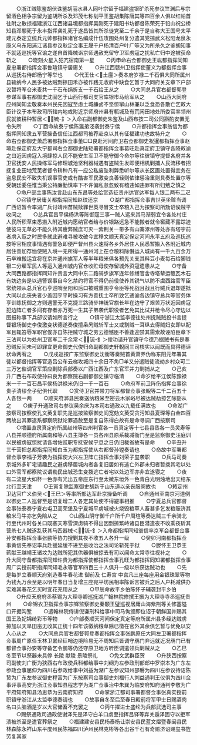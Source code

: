 <!-- { "loadSidebar": true } -->
　　○浙江贼陈鉴胡伏诛鉴胡丽水县人同叶宗留于福建盗银矿杀死参议竺渊后与宗留酒色相争宗留为鉴胡所杀及邓茂七称刬平王鉴胡集陈唐其等四百余人俱以红帕首往附之散掠福建浙江江西诸县境都指挥吴刚死于建阳书坊都督陈荣死于铅山祝公桥知县邓颙死于永丰指挥龚礼死于遂昌皆其所杀徒党至二千余于是自称大王国号太平建元泰定立统兵元帅都指挥诸官名编成什伍攻围处州复分遣其党掠武义松阳龙泉永康义乌东阳浦江诸县参议耿定佥事王晟千户杨清百户叶广等又为所杀久之鉴胡知事不就适巡抚等官谕之遂自首降械诣京师遇赦充留守卫军虏寇之扰私亡归中途被获命斩之
　　○晓刻火星入犯亢宿南第一星
　　○丙申命右佥都御史王竑都指挥同知夏忠署都指挥佥事鲁瑄镇守居庸关
　　○升江西赣州卫指挥使董义为都指挥佥事从巡抚右侍郎杨宁等举也
　　○代王仕＜土廛＞奏本府岁禄二千石俱大同所属州县输纳今人民多被达贼剽掠田禾亦被作践无收府中缺食乞暂于大同府关支章下户部议暂将军仓米麦共一千石布绢折支一千石给王从之
　　○大同总兵官右都督郭登参谋军事右都御史沈固乞于山西行都司支官库银市马给军从之
　　○山西大同府应州同知孟敬奏本州民先因寇至虑土城鹻卤不坚惊窜山林兼以乏食恐各散亡乞敕大臣计议于本布政司所辖内地或附近京师府州县有甎城及有荒闲田地处所委官率领州民就彼耕种暂居＜锍-釒＞入命右副都御史朱鉴及山西布按二司公同斟酌安置无令失所
　　○丁酉命故泰宁侯陈瀛弟泾袭封泰宁侯
　　○升都指挥佥事翁信为都指挥同知隶五军营操备信任江西都司被荐赴京以其有征福建功也故特升之
　　○命右佥都御史萧启署都指挥佥事董□□良赴河间府卫右佥都御史祝暹都指挥佥事赵瑄赴保定府及大宁都司右佥都御史陆矩署都指挥佥事葛旺赴真定府卫镇守各降敕谕之曰近因虏寇入境肆掠人民不能安生军卫不能守御今命尔等往彼镇守提督各府并各卫官抚安人民操练军马修理城池坚利器械遇有盗贼生发即便相机剿捕人民流移者招抚复业田地荒芜者督令耕种凡有一应公私废坠利弊悉听尔等从长区画处置得宜务在盗息民安不致失机误事官吏或有酷害军民激变良善轻则依律惩治重则具奏处置尔等受朝廷委任惟当秉公持廉勤慎率下不许偏私怠忽致有稽违如违罪有所归勉之慎之
　　○命户部主事陈汝言赴山东东昌等处给赏选征贵州达官达军每人银二两布二疋
　　○召镇守居庸关都指挥同知赵玟还京
　　○湖广都指挥佥事吉世英坐赃当调广西诏暂令率湖广兵讨靖州苗贼赎罪世英寻冒支士卒粮入己为按察司所劾诏俟贼平收问之
　　○总兵官昌平侯杨洪等陈御寇三事一贼人远来其马渐弱宜令各处村庄人民所积草束悉搬入附近城内愿纳官者给与价银路远急不能搬者就令窖藏不露踪迹使彼马无草必不能久待其疲弊贼庶可灭一紫荆关一带多有山寨涿州等处亦有塔宇前者虏入寇之时民多就此避难寻被攻破今宜移文顺天真定保定河间永平五府及巡抚巡按等官相度事情遇有警急即便严督州县火速将各乡外居住人民悉暂搬入各附近城内居住善加存恤使贼入境一无所得一通州河上在仓粮料除儧运入城尚有一千九百余万石卒难搬运宜将在京并通州旗军人等半年粮米俱各预先关支其料豆小麦每石给脚钱银二分雇军民人等运入通州城内官仓收贮毋使存留城外资寇遗患从之
　　○守备大同西路都指挥同知许贵言大同中东二路骑步旗军连年修缮官舍寺塔辇运甎瓦木石有妨边务是以遇警误事自今乞禁约将官不得仍前役使养其锐气以防不虞西路官军臣常统领从总兵官石亨巡哨至阳和后口被贼重围亨令臣等死战且战且行贼兵退却遂抵大同以此丧失者少盖因亨平时操习有方善抚士卒所致乞通谕各边镇守总兵等官务体亨训练抚御之方则遇警无不克捷三路骑步神铳官旗长年在边守了艰苦万状近因虏寇犯边阵亡者多间有存者亦万死一生其子弟袭代职役者乞免其比试并枪令尽心守边以图报称事下兵部议请如所言行之
　　○镇守浙江太监李德往处州抚贼贼投书言提督银场御史李俊激变状德遂奏俊擅枭呙贼斩军士又或割贼一耳纵去得贼妇女即以配军且辄笞辱军职官俊亦自陈拒贼守城之劳云德憾臣不善逢迎禁其需索故诬陷臣章下三法司以为处州卫官军二千余常＜锍-釒＞俊功请升官镇守今德乃据贼书有是奏恐贼反间未可即罪宜更命御史代俊归命副都御史轩輗同三司核实以闻既而具得德诬状命两宥之
　　○戊戌巡按广东监察御史沈衡等奏贼首黄萧养伪称东阳元年署其徒以都督指挥等官造吕公车云梯攻城四十余日不角□羊又分遣贼徒流劫乡村众可二三万乞催调官军策应剿除兵部奏以广西江西及广东官军并力剿捕从之
　　○己亥升广西右布政使孙曰良为都察院右副都御史镇守临清
　　○命岁给平江侯陈豫禄米一千一百石昌平侯杨洪禄米仍旧一千一百石
　　○命府军前卫阵伤指挥佥事徐贵子清缪全子纪俱代职
　　○赏侍卫官并带刀将军都督佥事张輗等二千二百五十人各银一两
　　○顺天府漷县民奏送纳粮米至密云木家峪尽被达贼劫掠乞除豁从之
　　○庚子升通政司右参议吴余庆为本司右通政以九载任满故也
　　○命湖广按察司按察使孔文英复职先是巡按监察御史阎宽劾文英受贪污知县夏琛等白金四百两故出其罪逮系都察院狱论罪遇赦至是复自陈得白故有是命寻调广西按察司
　　○增置直隶真定府所属赵州等四州判官各一员真定等十七县县丞各一员灵寿等八县并顺德府所属南和等八县主簿各一员各州县原系裁减衙门至是监察御史汪庭训以民被虏寇惊扰请各增佐贰职专抚安候宁息之日仍旧裁省故有是命
　　○辛丑升三千营把总都指挥同知白玉为都指挥使从右都督孙镗奏请也
　　○命故中军署都督佥事李福子芳袭为指挥使大兴左卫阵亡指挥佥事刘荣子玺袭职
　　○兵马司奏京城外多旷宅请趣民之避虏移居城内者各复旧居如有逃亡外郡未归者暂拨其宅以处口外官军都察院议谓勒民出城恐生变拨逃亡者宅以处边军亦非宜遂寝之
　　○夜有二流星大如杯一色赤有光出五帝座东行至太微东垣外一色青白光明烛地出天棓东北行至天津
　　○壬寅复除监察御史胡新于山东道以亲丧服阕故也
　　○敕定州卫达官广义伯吴＜王巳＞等率所部达军赴京操备听调
　　○自通州至南京河道例以御史二人巡督至是诏复增二人各定其处使不得避事相推
　　○宁夏总兵官都督佥事张泰奏宁夏右屯卫高荣堡及宁夏城平虏城被火烧毁粮草人畜甚多乞发粮赈济其粮米马牛亦乞免陪从之
　　○山西山阴守御千户所千户周瑄等奏达贼三千余骑北行至代州时各关口既塞天寒雪深虏骑不得出因剽掠繁峙诸县臣潜遣夜不收乘夜斫其营杀七人贼遂乱获其马匹器械＜锍-釒＞入命都指挥同知翁信率京军会都督佥事孙安都指挥佥事张鹏等协力搜剿其夜不收五人各升一级
　　○癸卯河南都指挥佥事黄信先奉诏率兵赴援延缓不进至是收治之法司论斩死于狱
　　○滕怀王卫恭王蕲献王越靖王诸坟为达贼所犯其供器俱被掠去有司以闻命太常寺往视补之
　　○升大同守备都指挥同知许贵为都指挥使都指挥佥事孔旺为都指挥同知署都指挥佥事周广实授前职指挥同知毛永等官军四百三十人俱升一级以杀获达贼功也
　　○先是每岁立春顺天府别造春牛春花进  御前及  仁寿宫  中宫凡三座每座用金银珠翠等物为钱九万余至是以明年春日当复增三座宛平坊民相率陈诉言被兵之后人户耗减供办实难其春花乞买时宜花充用从之
　　○甲辰命故平乡伯陈怀子辅袭封平乡伯
　　○升应天府府丞蔡锡为大理寺卿巡抚湖广翰林院修撰王振为大理寺寺丞巡抚贵州
　　○命锦衣卫指挥佥事宗铎监察御史秦颙王璧巡视居庸山海紫荆等关修塞隘口开掘沟堑
　　○遣翰林院侍讲倪谦刑科给事中司马恂颁即位诏于朝鲜国并赐其国王及妃锦绮彩币等物
　　○户部奏顺天河间保定真定等府所属州县多经达贼虏掠加以天旱田亩无收其正统十四年该徵纳粮草除已徵在官外其余俱乞暂与优免以安人心从之
　　○大同总兵官右都督郭登奏都指挥佥事张鹏原任大同左卫署都指挥佥事周广原任玉林卫累经征哨边境险易无不周知后皆调守鴈门弃远就近况鴈门已有都督佥事孙安等守备乞令鹏等仍还守原卫地方听臣调遣领兵剿贼从之
　　○乙巳冬至节以祭器未具停  长陵  献陵  景陵祭礼
　　○免文武群臣贺
　　○升狭西按察司副使刘广衡为狭西右布政使兵科都给事中刘纲为左参政刑部郎中罗崇本为广东左参政佥事屈伸为四川右参政给事中刘益为湖广左参议知州邵磐为四川左参议待诏陈贽为广东左参议御史程富为广东按察司佥事御史刘福行人刘益通判王仪俱为四川佥事评事高安为浙江佥事知县程志学为湖广佥事治中朱巽为临安府知府通判李敬为广平府知府知县汤思恭为云南府知府
　　○命掌浙江都司事署都督佥事张真实授前职镇守浙江从太监李德奏请也
　　○故事自冬至后至春日殿前将军甲士日赐酒肉名曰头脑酒是岁以大官储畜不充罢之
　　○丙午擢进士盛纶为兵部武选司主事
　　○赐祭通政司通政使谢泽先是泽守白羊口虏至指挥吕铎等弃关遁泽固守以拒军溃被杀至是遣官葬祭之
　　○福建建安县民杨泰杨让崇安县民蓝文煜暨春闽县民林森陈永祥山东平度州民陈福四川泸州民林克彬等各出谷千石有奇赈济诏赐玺书旌劳复其家
